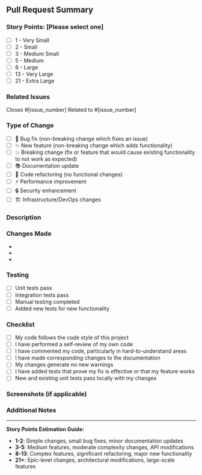 ## Pull Request Summary

### Story Points: [Please select one]
- [ ] 1 - Very Small
- [ ] 2 - Small  
- [ ] 3 - Medium Small
- [ ] 5 - Medium
- [ ] 8 - Large
- [ ] 13 - Very Large
- [ ] 21 - Extra Large

### Related Issues
Closes #[issue_number]
Related to #[issue_number]

### Type of Change
- [ ] 🐛 Bug fix (non-breaking change which fixes an issue)
- [ ] ✨ New feature (non-breaking change which adds functionality)
- [ ] 💥 Breaking change (fix or feature that would cause existing functionality to not work as expected)
- [ ] 📚 Documentation update
- [ ] 🧹 Code refactoring (no functional changes)
- [ ] ⚡ Performance improvement
- [ ] 🔒 Security enhancement
- [ ] 🏗️ Infrastructure/DevOps changes

### Description
<!-- Provide a clear and detailed description of the changes -->

### Changes Made
<!-- List the main changes made in this PR -->
- 
- 
- 

### Testing
<!-- Describe how you tested these changes -->
- [ ] Unit tests pass
- [ ] Integration tests pass
- [ ] Manual testing completed
- [ ] Added new tests for new functionality

### Checklist
- [ ] My code follows the code style of this project
- [ ] I have performed a self-review of my own code
- [ ] I have commented my code, particularly in hard-to-understand areas
- [ ] I have made corresponding changes to the documentation
- [ ] My changes generate no new warnings
- [ ] I have added tests that prove my fix is effective or that my feature works
- [ ] New and existing unit tests pass locally with my changes

### Screenshots (if applicable)
<!-- Add screenshots to help explain your changes -->

### Additional Notes
<!-- Any additional information that reviewers should know -->

---
**Story Points Estimation Guide:**
- **1-2**: Simple changes, small bug fixes, minor documentation updates
- **3-5**: Medium features, moderate complexity changes, API modifications  
- **8-13**: Complex features, significant refactoring, major new functionality
- **21+**: Epic-level changes, architectural modifications, large-scale features